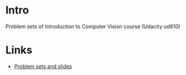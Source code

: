 # Intro

Problem sets of Introduction to Computer Vision course (Udacity ud810)

# Links
* [Problem sets and slides](https://docs.google.com/spreadsheets/d/1ecUGIyhYOfQPi3HPXb-7NndrLgpX_zgkwsqzfqHPaus/pubhtml)
